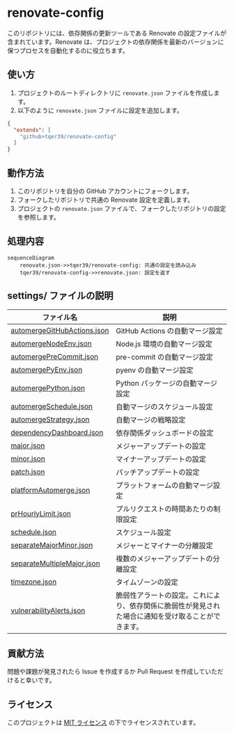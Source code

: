 # renovate-config

このリポジトリには、依存関係の更新ツールである Renovate の設定ファイルが含まれています。Renovate は、プロジェクトの依存関係を最新のバージョンに保つプロセスを自動化するのに役立ちます。

## 使い方

1. プロジェクトのルートディレクトリに `renovate.json` ファイルを作成します。
2. 以下のように `renovate.json` ファイルに設定を追加します。

```json
{
  "extends": [
    "github>tqer39/renovate-config"
  ]
}
```

## 動作方法

1. このリポジトリを自分の GitHub アカウントにフォークします。
2. フォークしたリポジトリで共通の Renovate 設定を定義します。
3. プロジェクトの `renovate.json` ファイルで、フォークしたリポジトリの設定を参照します。

## 処理内容

```mermaid
sequenceDiagram
    renovate.json->>tqer39/renovate-config: 共通の設定を読み込み
    tqer39/renovate-config->>renovate.json: 設定を返す
```

## settings/ ファイルの説明

| ファイル名 | 説明 |
|------------|------|
| [automergeGitHubActions.json](https://docs.renovatebot.com/configuration-options/#automerge) | GitHub Actions の自動マージ設定 |
| [automergeNodeEnv.json](https://docs.renovatebot.com/configuration-options/#automerge) | Node.js 環境の自動マージ設定 |
| [automergePreCommit.json](https://docs.renovatebot.com/configuration-options/#automerge) | pre-commit の自動マージ設定 |
| [automergePyEnv.json](https://docs.renovatebot.com/configuration-options/#automerge) | pyenv の自動マージ設定 |
| [automergePython.json](https://docs.renovatebot.com/configuration-options/#automerge) | Python パッケージの自動マージ設定 |
| [automergeSchedule.json](https://docs.renovatebot.com/configuration-options/#schedule) | 自動マージのスケジュール設定 |
| [automergeStrategy.json](https://docs.renovatebot.com/configuration-options/#automerge) | 自動マージの戦略設定 |
| [dependencyDashboard.json](https://docs.renovatebot.com/configuration-options/#dependencydashboard) | 依存関係ダッシュボードの設定 |
| [major.json](https://docs.renovatebot.com/configuration-options/#major) | メジャーアップデートの設定 |
| [minor.json](https://docs.renovatebot.com/configuration-options/#minor) | マイナーアップデートの設定 |
| [patch.json](https://docs.renovatebot.com/configuration-options/#patch) | パッチアップデートの設定 |
| [platformAutomerge.json](https://docs.renovatebot.com/configuration-options/#automerge) | プラットフォームの自動マージ設定 |
| [prHourlyLimit.json](https://docs.renovatebot.com/configuration-options/#prhourlylimit) | プルリクエストの時間あたりの制限設定 |
| [schedule.json](https://docs.renovatebot.com/configuration-options/#schedule) | スケジュール設定 |
| [separateMajorMinor.json](https://docs.renovatebot.com/configuration-options/#separatemajorminor) | メジャーとマイナーの分離設定 |
| [separateMultipleMajor.json](https://docs.renovatebot.com/configuration-options/#separatemultiplemajor) | 複数のメジャーアップデートの分離設定 |
| [timezone.json](https://docs.renovatebot.com/configuration-options/#timezone) | タイムゾーンの設定 |
| [vulnerabilityAlerts.json](https://docs.renovatebot.com/configuration-options/#vulnerabilityalerts) | 脆弱性アラートの設定。これにより、依存関係に脆弱性が発見された場合に通知を受け取ることができます。 |

## 貢献方法

問題や課題が発見されたら Issue を作成するか Pull Request を作成していただけると幸いです。

## ライセンス

このプロジェクトは [MIT ライセンス](LICENSE) の下でライセンスされています。
